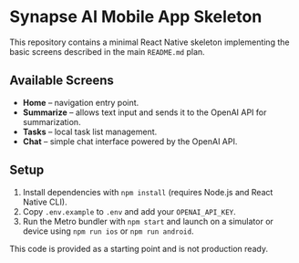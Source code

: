 # Synapse AI Mobile App Skeleton

This repository contains a minimal React Native skeleton implementing the basic screens described in the main `README.md` plan.

## Available Screens

- **Home** – navigation entry point.
- **Summarize** – allows text input and sends it to the OpenAI API for summarization.
- **Tasks** – local task list management.
- **Chat** – simple chat interface powered by the OpenAI API.

## Setup

1. Install dependencies with `npm install` (requires Node.js and React Native CLI).
2. Copy `.env.example` to `.env` and add your `OPENAI_API_KEY`.
3. Run the Metro bundler with `npm start` and launch on a simulator or device using `npm run ios` or `npm run android`.

This code is provided as a starting point and is not production ready.
